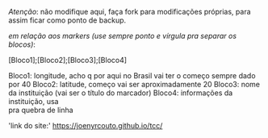 *Atenção*: não modifique aqui, faça fork para modificações próprias, para assim ficar como ponto de backup.

*em relação aos markers (use sempre ponto e vírgula pra separar os blocos)*:

[Bloco1];[Bloco2];[Bloco3];[Bloco4]

Bloco1: longitude, acho q por aqui no Brasil vai ter o começo sempre dado por 40
Bloco2: latitude, começo vai ser aproximadamente 20
Bloco3: nome da instituição (vai ser o título do marcador)
Bloco4: informações da instituição, usa <br> pra quebra de linha

'link do site:' https://joenyrcouto.github.io/tcc/

